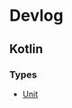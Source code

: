 # Devlog

## Kotlin

### Types

- [Unit](https://github.com/seungjunGong/Devlog/blob/main/Kotlin/Void%20vs%20Unit.md)
